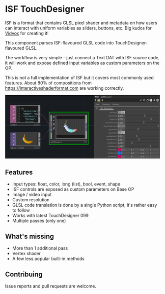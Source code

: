 # ISF TouchDesigner

ISF is a format that contains GLSL pixel shader and metadata on how users can
interact with uniform variables as sliders, buttons, etc. Big kudos
for [Vidvox](http://vidvox.net/) for creating it!

This component parses ISF-flavoured GLSL code into
TouchDesigner-flavoured GLSL.

The workflow is very simple - just connect a Text DAT with ISF source code, it will work and expose defined input variables as custom parameters on the OP.

This is not a full implementation of ISF but it covers most commonly used features. About 80% of compositions from https://interactiveshaderformat.com are working correctly.

![Screenshot](https://raw.githubusercontent.com/marcinbiegun/isf-touchdesigner/master/docs/screenshot.png)

## Features

* Input types: float, color, long (list), bool, event, shape
* ISF controls are exposed as custom parameters on Base OP
* Image / video input
* Custom resolution
* GLSL code translation is done by a single Python script, it's
  rather easy to follow
* Works with latest TouchDesigner 099
* Multiple passes (only one)

## What's missing

* More than 1 additional pass
* Vertex shader
* A few less popular built-in methods

## Contribuing

Issue reports and pull requests are welcome.
